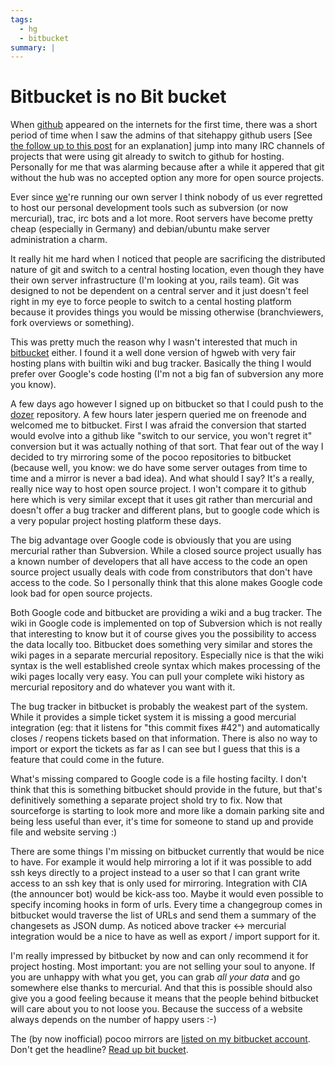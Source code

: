 ```yaml
---
tags:
  - hg
  - bitbucket
summary: |
---
```


# Bitbucket is no Bit bucket

When [github](http://github.com/) appeared on the internets for the
first time, there was a short period of time when I saw the admins of
that sitehappy github users [See [the follow up to this post](/2008/9/20/apologies-to-github/)
for an explanation] jump into many IRC channels of projects that were
using git already to switch to github for hosting. Personally for me
that was alarming because after a while it appered that git without the
hub was no accepted option any more for open source projects.

Ever since [we](http://pocoo.org/)'re running our own server I think
nobody of us ever regretted to host our personal development tools such
as subversion (or now mercurial), trac, irc bots and a lot more. Root
servers have become pretty cheap (especially in Germany) and
debian/ubuntu make server administration a charm.

It really hit me hard when I noticed that people are sacrificing the
distributed nature of git and switch to a central hosting location, even
though they have their own server infrastructure (I'm looking at you,
rails team). Git was designed to not be dependent on a central server
and it just doesn't feel right in my eye to force people to switch to a
cental hosting platform because it provides things you would be missing
otherwise (branchviewers, fork overviews or something).

This was pretty much the reason why I wasn't interested that much in
[bitbucket](http://bitbucket.org/) either. I found it a well done
version of hgweb with very fair hosting plans with builtin wiki and bug
tracker. Basically the thing I would prefer over Google's code hosting
(I'm not a big fan of subversion any more you know).

A few days ago however I signed up on bitbucket so that I could push to
the [dozer](http://www.bitbucket.org/bbangert/dozer/) repository. A
few hours later jespern queried me on freenode and welcomed me to
bitbucket. First I was afraid the conversion that started would evolve
into a github like "switch to our service, you won't regret it"
conversion but it was actually nothing of that sort. That fear out of
the way I decided to try mirroring some of the pocoo repositories to
bitbucket (because well, you know: we do have some server outages from
time to time and a mirror is never a bad idea). And what should I say?
It's a really, really nice way to host open source project. I won't
compare it to github here which is very similar except that it uses git
rather than mercurial and doesn't offer a bug tracker and different
plans, but to google code which is a very popular project hosting
platform these days.

The big advantage over Google code is obviously that you are using
mercurial rather than Subversion. While a closed source project usually
has a known number of developers that all have access to the code an
open source project usually deals with code from constributors that
don't have access to the code. So I personally think that this alone
makes Google code look bad for open source projects.

Both Google code and bitbucket are providing a wiki and a bug tracker.
The wiki in Google code is implemented on top of Subversion which is not
really that interesting to know but it of course gives you the
possibility to access the data locally too. Bitbucket does something
very similar and stores the wiki pages in a separate mercurial
repository. Especially nice is that the wiki syntax is the well
established creole syntax which makes processing of the wiki pages
locally very easy. You can pull your complete wiki history as mercurial
repository and do whatever you want with it.

The bug tracker in bitbucket is probably the weakest part of the system.
While it provides a simple ticket system it is missing a good mercurial
integration (eg: that it listens for "this commit fixes #42") and
automatically closes / reopens tickets based on that information. There
is also no way to import or export the tickets as far as I can see but I
guess that this is a feature that could come in the future.

What's missing compared to Google code is a file hosting facilty. I
don't think that this is something bitbucket should provide in the
future, but that's definitively something a separate project shold try
to fix. Now that sourceforge is starting to look more and more like a
domain parking site and being less useful than ever, it's time for
someone to stand up and provide file and website serving :)

There are some things I'm missing on bitbucket currently that would be
nice to have. For example it would help mirroring a lot if it was
possible to add ssh keys directly to a project instead to a user so that
I can grant write access to an ssh key that is only used for mirroring.
Integration with CIA (the announcer bot) would be kick-ass too. Maybe it
would even possible to specify incoming hooks in form of urls. Every
time a changegroup comes in bitbucket would traverse the list of URLs
and send them a summary of the changesets as JSON dump. As noticed above
tracker <-> mercurial integration would be a nice to have as well as
export / import support for it.

I'm really impressed by bitbucket by now and can only recommend it for
project hosting. Most important: you are not selling your soul to
anyone. If you are unhappy with what you get, you can grab *all your
data* and go somewhere else thanks to mercurial. And that this is
possible should also give you a good feeling because it means that the
people behind bitbucket will care about you to not loose you. Because
the success of a website always depends on the number of happy users :-)

The (by now inofficial) pocoo mirrors are [listed on my bitbucket
account](http://www.bitbucket.org/mitsuhiko/). Don't get the headline?
[Read up bit bucket](http://en.wikipedia.org/wiki/Bit_bucket).
